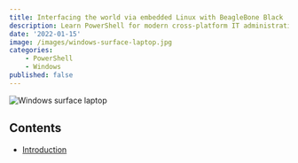 ```yaml
---
title: Interfacing the world via embedded Linux with BeagleBone Black
description: Learn PowerShell for modern cross-platform IT administration
date: '2022-01-15'
image: /images/windows-surface-laptop.jpg
categories:
    - PowerShell
    - Windows
published: false
---
```


<script>
    import Heading from "../components/heading.svelte"
</script>

![Windows surface laptop](/images/windows-surface-laptop.jpg)

## Contents

-   [Introduction](#introduction)

<Heading str="Introduction" />


